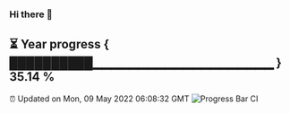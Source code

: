 ### Hi there 👋
⏳ Year progress { ██████████▁▁▁▁▁▁▁▁▁▁▁▁▁▁▁▁▁▁▁▁ } 35.14 %
---
⏰ Updated on Mon, 09 May 2022 06:08:32 GMT
![Progress Bar CI](https://github.com/Moyi321/Moyi321/workflows/Progress%20Bar%20CI/badge.svg)
